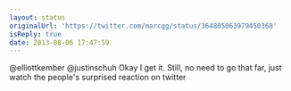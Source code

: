 ```yaml
---
layout: status
originalUrl: 'https://twitter.com/marcgg/status/364805063979450368'
isReply: true
date: 2013-08-06 17:47:59
---
```


@elliottkember @justinschuh Okay I get it. Still, no need to go that far, just watch the people's surprised reaction on twitter
